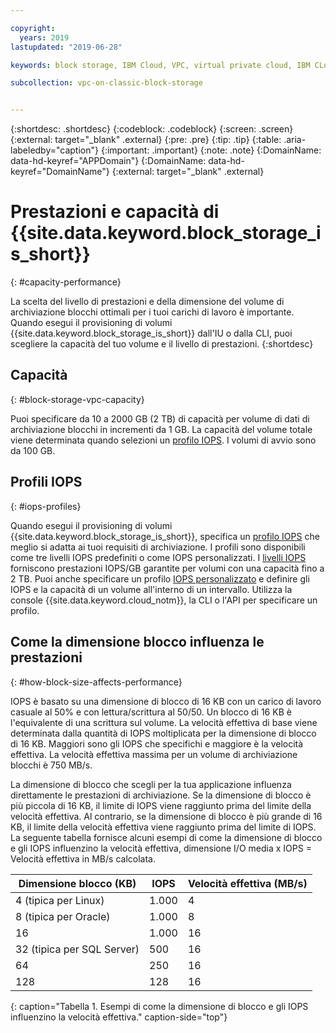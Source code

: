 ```yaml
---

copyright:
  years: 2019
lastupdated: "2019-06-28"

keywords: block storage, IBM Cloud, VPC, virtual private cloud, IBM CLoud, volume, data storage, volume capacity, classic, virtual server

subcollection: vpc-on-classic-block-storage


---
```


{:shortdesc: .shortdesc}
{:codeblock: .codeblock}
{:screen: .screen}
{:external: target="_blank" .external}
{:pre: .pre}
{:tip: .tip}
{:table: .aria-labeledby="caption"}
{:important: .important}
{:note: .note}
{:DomainName: data-hd-keyref="APPDomain"}
{:DomainName: data-hd-keyref="DomainName"}
{:external: target="_blank" .external}

# Prestazioni e capacità di {{site.data.keyword.block_storage_is_short}} 
{: #capacity-performance}

La scelta del livello di prestazioni e della dimensione del volume di archiviazione blocchi ottimali per i tuoi carichi di lavoro è importante. Quando esegui il provisioning di volumi {{site.data.keyword.block_storage_is_short}} dall'IU o dalla CLI, puoi scegliere la capacità del tuo volume e il livello di prestazioni.
{:shortdesc}

## Capacità
{: #block-storage-vpc-capacity}

Puoi specificare da 10 a 2000 GB (2 TB) di capacità per volume di dati di archiviazione blocchi in incrementi da 1 GB. La capacità del volume totale viene determinata quando selezioni un [profilo IOPS](#iops-profiles). I volumi di avvio sono da 100 GB.

## Profili IOPS
{: #iops-profiles}

Quando esegui il provisioning di volumi {{site.data.keyword.block_storage_is_short}}, specifica un [profilo IOPS](/docs/vpc-on-classic-block-storage?topic=vpc-on-classic-block-storage-block-storage-profiles) che meglio si adatta ai tuoi requisiti di archiviazione. I profili sono disponibili come tre livelli IOPS predefiniti o come IOPS personalizzati. I [livelli IOPS](/docs/vpc-on-classic-block-storage?topic=vpc-on-classic-block-storage-block-storage-profiles#tiers) forniscono prestazioni IOPS/GB garantite per volumi con una capacità fino a 2 TB. Puoi anche specificare un profilo [IOPS personalizzato](/docs/vpc-on-classic-block-storage?topic=vpc-on-classic-block-storage-block-storage-profiles#custom) e definire gli IOPS e la capacità di un volume all'interno di un intervallo. Utilizza la console {{site.data.keyword.cloud_notm}}, la CLI o l'API per specificare un profilo.

## Come la dimensione blocco influenza le prestazioni
{: #how-block-size-affects-performance}

IOPS è basato su una dimensione di blocco di 16 KB con un carico di lavoro casuale al 50% e con lettura/scrittura al 50/50. Un blocco di 16 KB è l'equivalente di una scrittura sul volume. La velocità effettiva di base viene determinata dalla quantità di IOPS moltiplicata per la dimensione di blocco di 16 KB. Maggiori sono gli IOPS che specifichi e maggiore è la velocità effettiva. La velocità effettiva massima per un volume di archiviazione blocchi è 750 MB/s.

La dimensione di blocco che scegli per la tua applicazione influenza direttamente le prestazioni di archiviazione. Se la dimensione di blocco è più piccola di 16 KB, il limite di IOPS viene raggiunto prima del limite della velocità effettiva. Al contrario, se la dimensione di blocco è più grande di 16 KB, il limite della velocità effettiva viene raggiunto prima del limite di IOPS. La seguente tabella fornisce alcuni esempi di come la dimensione di blocco e gli IOPS influenzino la velocità effettiva, dimensione I/O media x IOPS = Velocità effettiva in MB/s calcolata.

| Dimensione blocco (KB) | IOPS | Velocità effettiva (MB/s) |
|-----------------|------|-------------------|
| 4 (tipica per Linux) | 1.000 | 4 |
| 8 (tipica per Oracle) | 1.000  | 8 |
| 16 | 1.000 | 16 |
| 32 (tipica per SQL Server) | 500 | 16 |
| 64 | 250 | 16 |
| 128 | 128 | 16 |
{: caption="Tabella 1. Esempi di come la dimensione di blocco e gli IOPS influenzino la velocità effettiva." caption-side="top"}

